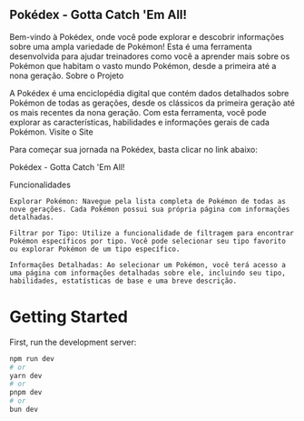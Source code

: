 ## Pokédex - Gotta Catch 'Em All!

Bem-vindo à Pokédex, onde você pode explorar e descobrir informações sobre uma ampla variedade de Pokémon! Esta é uma ferramenta desenvolvida para ajudar treinadores como você a aprender mais sobre os Pokémon que habitam o vasto mundo Pokémon, desde a primeira até a nona geração.
Sobre o Projeto

A Pokédex é uma enciclopédia digital que contém dados detalhados sobre Pokémon de todas as gerações, desde os clássicos da primeira geração até os mais recentes da nona geração. Com esta ferramenta, você pode explorar as características, habilidades e informações gerais de cada Pokémon.
Visite o Site

Para começar sua jornada na Pokédex, basta clicar no link abaixo:

Pokédex - Gotta Catch 'Em All!

Funcionalidades

    Explorar Pokémon: Navegue pela lista completa de Pokémon de todas as nove gerações. Cada Pokémon possui sua própria página com informações detalhadas.

    Filtrar por Tipo: Utilize a funcionalidade de filtragem para encontrar Pokémon específicos por tipo. Você pode selecionar seu tipo favorito ou explorar Pokémon de um tipo específico.

    Informações Detalhadas: Ao selecionar um Pokémon, você terá acesso a uma página com informações detalhadas sobre ele, incluindo seu tipo, habilidades, estatísticas de base e uma breve descrição.

# Getting Started

First, run the development server:

```bash
npm run dev
# or
yarn dev
# or
pnpm dev
# or
bun dev
```
